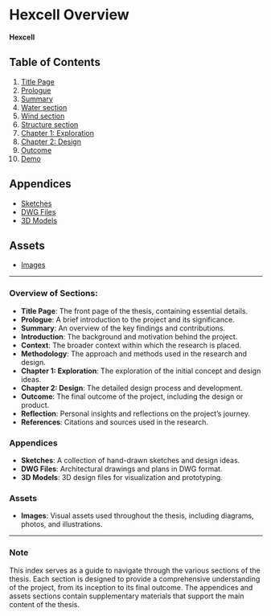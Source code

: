 # Hexcell Overview

**Hexcell**

## Table of Contents

1. [Title Page](00_title_page.md)
2. [Prologue](01_prologue.md)
3. [Summary](02_summary.md)
4. [Water section](03_water_section.md)
5. [Wind section](04_wind_section.md)
6. [Structure section](05_structure_section.md)
7. [Chapter 1: Exploration](06_exploration.md)
8. [Chapter 2: Design](07_design.md)
9. [Outcome](08_outcome.md)
10. [Demo](09_demo.md)

## Appendices

- [Sketches](appendix/sketches/)
- [DWG Files](appendix/dwg/)
- [3D Models](appendix/3d_models/)

## Assets

- [Images](assets/images/)

---

### Overview of Sections:

- **Title Page**: The front page of the thesis, containing essential details.
- **Prologue**: A brief introduction to the project and its significance.
- **Summary**: An overview of the key findings and contributions.
- **Introduction**: The background and motivation behind the project.
- **Context**: The broader context within which the research is placed.
- **Methodology**: The approach and methods used in the research and design.
- **Chapter 1: Exploration**: The exploration of the initial concept and design ideas.
- **Chapter 2: Design**: The detailed design process and development.
- **Outcome**: The final outcome of the project, including the design or product.
- **Reflection**: Personal insights and reflections on the project’s journey.
- **References**: Citations and sources used in the research.

### Appendices

- **Sketches**: A collection of hand-drawn sketches and design ideas.
- **DWG Files**: Architectural drawings and plans in DWG format.
- **3D Models**: 3D design files for visualization and prototyping.

### Assets

- **Images**: Visual assets used throughout the thesis, including diagrams, photos, and illustrations.

---

### Note

This index serves as a guide to navigate through the various sections of the thesis. Each section is designed to provide a comprehensive understanding of the project, from its inception to its final outcome. The appendices and assets sections contain supplementary materials that support the main content of the thesis.
